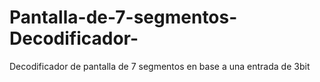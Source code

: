 # Pantalla-de-7-segmentos-Decodificador-
Decodificador de pantalla de 7  segmentos en base a una entrada de 3bit
